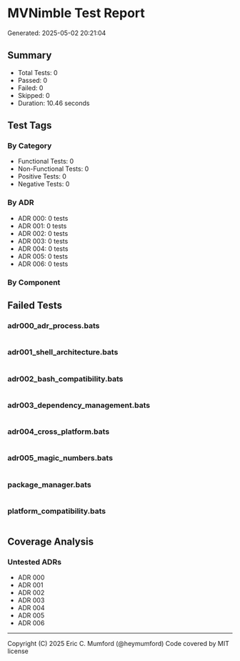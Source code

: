 # MVNimble Test Report

Generated: 2025-05-02 20:21:04

## Summary

* Total Tests: 0
* Passed: 0
* Failed: 0
* Skipped: 0
* Duration: 10.46 seconds

## Test Tags

### By Category

* Functional Tests: 0
* Non-Functional Tests: 0
* Positive Tests: 0
* Negative Tests: 0

### By ADR

* ADR 000: 0 tests
* ADR 001: 0 tests
* ADR 002: 0 tests
* ADR 003: 0 tests
* ADR 004: 0 tests
* ADR 005: 0 tests
* ADR 006: 0 tests

### By Component


## Failed Tests

### adr000_adr_process.bats

```
```

### adr001_shell_architecture.bats

```
```

### adr002_bash_compatibility.bats

```
```

### adr003_dependency_management.bats

```
```

### adr004_cross_platform.bats

```
```

### adr005_magic_numbers.bats

```
```

### package_manager.bats

```
```

### platform_compatibility.bats

```
```

## Coverage Analysis

### Untested ADRs

* ADR 000
* ADR 001
* ADR 002
* ADR 003
* ADR 004
* ADR 005
* ADR 006



---
Copyright (C) 2025 Eric C. Mumford (@heymumford) Code covered by MIT license
